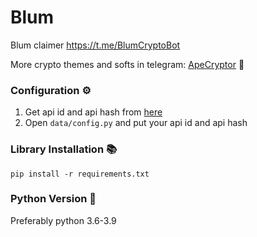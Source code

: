 # Blum
Blum claimer https://t.me/BlumCryptoBot

More crypto themes and softs in telegram: [ApeCryptor](https://t.me/+_xCNXumUNWJkYjAy "ApeCryptor") 🦧

### Configuration ⚙️
1. Get api id and api hash from [here](https://my.telegram.org/auth "here")
2. Open `data/config.py` and put your api id and api hash

### Library Installation 📚
`pip install -r requirements.txt` 

### Python Version 🐍
Preferably python 3.6-3.9
